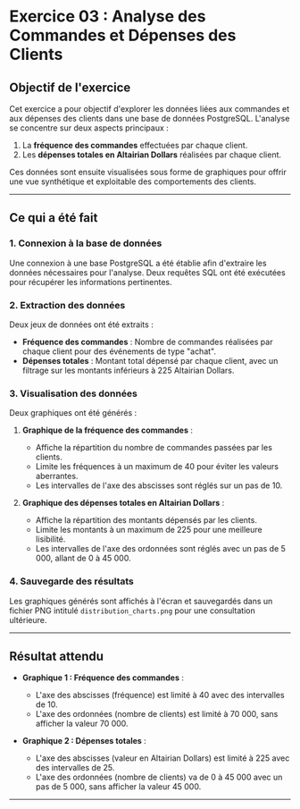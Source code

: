 # Exercice 03 : Analyse des Commandes et Dépenses des Clients

## Objectif de l'exercice

Cet exercice a pour objectif d'explorer les données liées aux commandes et aux dépenses des clients dans une base de données PostgreSQL. L'analyse se concentre sur deux aspects principaux :
1. La **fréquence des commandes** effectuées par chaque client.
2. Les **dépenses totales en Altairian Dollars** réalisées par chaque client.

Ces données sont ensuite visualisées sous forme de graphiques pour offrir une vue synthétique et exploitable des comportements des clients.

---

## Ce qui a été fait

### 1. Connexion à la base de données
Une connexion à une base PostgreSQL a été établie afin d'extraire les données nécessaires pour l'analyse. Deux requêtes SQL ont été exécutées pour récupérer les informations pertinentes.

### 2. Extraction des données
Deux jeux de données ont été extraits :
- **Fréquence des commandes** : Nombre de commandes réalisées par chaque client pour des événements de type "achat".
- **Dépenses totales** : Montant total dépensé par chaque client, avec un filtrage sur les montants inférieurs à 225 Altairian Dollars.

### 3. Visualisation des données
Deux graphiques ont été générés :
1. **Graphique de la fréquence des commandes** :
   - Affiche la répartition du nombre de commandes passées par les clients.
   - Limite les fréquences à un maximum de 40 pour éviter les valeurs aberrantes.
   - Les intervalles de l'axe des abscisses sont réglés sur un pas de 10.

2. **Graphique des dépenses totales en Altairian Dollars** :
   - Affiche la répartition des montants dépensés par les clients.
   - Limite les montants à un maximum de 225 pour une meilleure lisibilité.
   - Les intervalles de l'axe des ordonnées sont réglés avec un pas de 5 000, allant de 0 à 45 000.

### 4. Sauvegarde des résultats
Les graphiques générés sont affichés à l'écran et sauvegardés dans un fichier PNG intitulé `distribution_charts.png` pour une consultation ultérieure.

---

## Résultat attendu

- **Graphique 1 : Fréquence des commandes** :
  - L'axe des abscisses (fréquence) est limité à 40 avec des intervalles de 10.
  - L'axe des ordonnées (nombre de clients) est limité à 70 000, sans afficher la valeur 70 000.

- **Graphique 2 : Dépenses totales** :
  - L'axe des abscisses (valeur en Altairian Dollars) est limité à 225 avec des intervalles de 25.
  - L'axe des ordonnées (nombre de clients) va de 0 à 45 000 avec un pas de 5 000, sans afficher la valeur 45 000.

---

